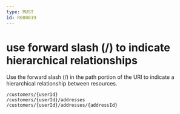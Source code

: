 ```yaml
---
type: MUST
id: R000019
---
```


# use forward slash (/) to indicate hierarchical relationships

Use the forward slash (/) in the path portion of the URI to indicate a hierarchical relationship between resources.

```plaintext
/customers/{userId}
/customers/{userId}/addresses
/customers/{userId}/addresses/{addressId}
```
